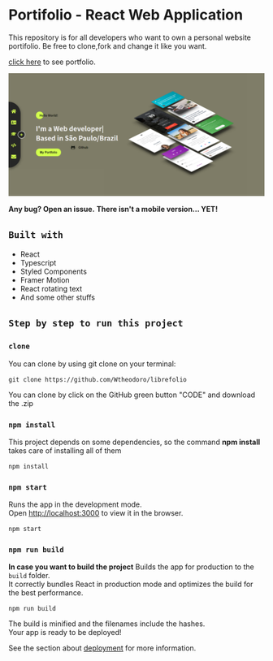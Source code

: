 # Portifolio - React Web Application

This repository is for all developers who want to own a personal website portifolio. Be free to clone,fork and change it like you want.

[click here](https://mcloubach.netlify.app/) to see portfolio.

![image](https://github.com/mateusloubach/portfolio/blob/main/public/images/home-page.png?raw=true)

**Any bug? Open an issue.**
**There isn't a mobile version... YET!**

## `Built with`
- React
- Typescript
- Styled Components
- Framer Motion
- React rotating text
- And some other stuffs

## `Step by step to run this project`

### `clone`
You can clone by using git clone on your terminal:

    git clone https://github.com/Wtheodoro/librefolio

You can clone by click on the GitHub green button "CODE" and download the .zip

### `npm install`
This project depends on some dependencies, so the command **npm install** takes care of installing all of them

    npm install


### `npm start`
Runs the app in the development mode.\
Open [http://localhost:3000](http://localhost:3000) to view it in the browser.

    npm start

### `npm run build`
**In case you want to build the project**
Builds the app for production to the `build` folder.\
It correctly bundles React in production mode and optimizes the build for the best performance.

    npm run build

The build is minified and the filenames include the hashes.\
Your app is ready to be deployed!

See the section about [deployment](https://facebook.github.io/create-react-app/docs/deployment) for more information.
